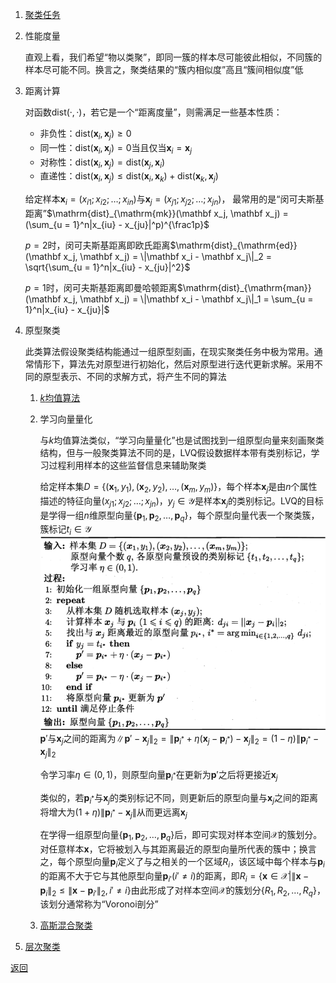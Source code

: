 1. [聚类任务](clustering.ipynb)
2. 性能度量

    直观上看，我们希望“物以类聚”，即同一簇的样本尽可能彼此相似，不同簇的样本尽可能不同。换言之，聚类结果的“簇内相似度”高且“簇间相似度”低

3. 距离计算

    对函数$\mathrm{dist}(·, ·)$，若它是一个“距离度量”，则需满足一些基本性质：
    - 非负性：$\mathrm{dist}(\mathbf x_i, \mathbf x_j) \ge 0$
    - 同一性：$\mathrm{dist}(\mathbf x_i, \mathbf x_j) = 0$当且仅当$\mathbf x_i = \mathbf x_j$
    - 对称性：$\mathrm{dist}(\mathbf x_i, \mathbf x_j) = \mathrm{dist}(\mathbf x_j, \mathbf x_i)$
    - 直递性：$\mathrm{dist}(\mathbf x_i, \mathbf x_j) \le \mathrm{dist}(\mathbf x_i, \mathbf x_k) + \mathrm{dist}(\mathbf x_k, \mathbf x_j)$

    给定样本$\mathbf x_i = (x_{i1}; x_{i2}; \dots; x_{in})$与$\mathbf x_j = (x_{j1}; x_{j2}; \dots; x_{jn})$， 最常用的是“闵可夫斯基距离”$\mathrm{dist}_{\mathrm{mk}}(\mathbf x_j, \mathbf x_j) = (\sum_{u = 1}^n|x_{iu} - x_{ju}|^p)^{\frac1p}$

    $p = 2$时，闵可夫斯基距离即欧氏距离$\mathrm{dist}_{\mathrm{ed}}(\mathbf x_j, \mathbf x_j) = \|\mathbf x_i - \mathbf x_j\|_2 = \sqrt{\sum_{u = 1}^n|x_{iu} - x_{ju}|^2}$

    $p = 1$时，闵可夫斯基距离即曼哈顿距离$\mathrm{dist}_{\mathrm{man}}(\mathbf x_j, \mathbf x_j) = \|\mathbf x_i - \mathbf x_j\|_1 = \sum_{u = 1}^n|x_{iu} - x_{ju}|$
4. 原型聚类

    此类算法假设聚类结构能通过一组原型刻画，在现实聚类任务中极为常用。通常情形下，算法先对原型进行初始化，然后对原型进行迭代更新求解。采用不同的原型表示、不同的求解方式，将产生不同的算法
    
    1. [$k$均值算法](k-means.ipynb)
    2. 学习向量量化

        与$k$均值算法类似，“学习向量量化”也是试图找到一组原型向量来刻画聚类结构，但与一般聚类算法不同的是，LVQ假设数据样本带有类别标记，学习过程利用样本的这些监督信息来辅助聚类

        给定样本集$D = \{(\mathbf x_1, y_1), (\mathbf x_2, y_2), \dots, (\mathbf x_m, y_m)\}$，每个样本$\mathbf x_j$是由$n$个属性描述的特征向量$(x_{j1}; x_{j2}; \dots; x_{jn})$，$y_j \in \mathcal Y$是样本$\mathbf x_j$的类别标记。LVQ的目标是学得一组$n$维原型向量$\{\mathbf p_1, \mathbf p_2, \dots, \mathbf p_q\}$，每个原型向量代表一个聚类簇，簇标记$t_i \in \mathcal Y$
        ![学习向量量化算法](LVQ.png "学习向量量化算法")
        $\mathbf p'$与$\mathbf x_j$之间的距离为$\|\mathbf p' - \mathbf x_j\|_2 = \|\mathbf p_{i^*} + \eta(\mathbf x_j - \mathbf p_{i^*}) - \mathbf x_j\|_2 = (1 - \eta)\|\mathbf p_{i^*} - \mathbf x_j\|_2$

        令学习率$\eta \in (0, 1)$，则原型向量$\mathbf p_{i^*}$在更新为$\mathbf p'$之后将更接近$\mathbf x_j$

        类似的，若$\mathbf p_{i^*}$与$\mathbf x_j$的类别标记不同，则更新后的原型向量与$\mathbf x_j$之间的距离将增大为$(1 + \eta)\|\mathbf p_{i^*} - \mathbf x_j\|$从而更远离$\mathbf x_j$

        在学得一组原型向量$\{\mathbf p_1, \mathbf p_2, \dots, \mathbf p_q\}$后，即可实现对样本空间$\mathcal X$的簇划分。对任意样本$\mathbf x$，它将被划入与其距离最近的原型向量所代表的簇中；换言之，每个原型向量$\mathbf p_i$定义了与之相关的一个区域$R_i$，该区域中每个样本与$\mathbf p_i$的距离不大于它与其他原型向量$\mathbf p_{i'}(i' \neq i)$的距离，即$R_i = \{\mathbf x \in \mathcal X | \|\mathbf x - \mathbf p_i\|_2 \leq \|\mathbf x - \mathbf p_{i'}\|_2, i' \neq i\}$由此形成了对样本空间$\mathcal X$的簇划分$\{R_1, R_2, \dots, R_q\}$，该划分通常称为“Voronoi剖分”
    3. [高斯混合聚类](gaussian_mixtures.ipynb)
6. [层次聚类](agglomerative_clustering.ipynb)

[返回](../readme.md)
